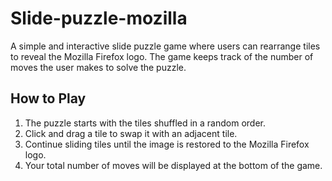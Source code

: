 # Slide-puzzle-mozilla  

A simple and interactive slide puzzle game where users can rearrange tiles to reveal the Mozilla Firefox logo. The game keeps track of the number of moves the user makes to solve the puzzle.  

## How to Play  
1. The puzzle starts with the tiles shuffled in a random order.  
2. Click and drag a tile to swap it with an adjacent tile.
3. Continue sliding tiles until the image is restored to the Mozilla Firefox logo.  
4. Your total number of moves will be displayed at the bottom of the game.  
